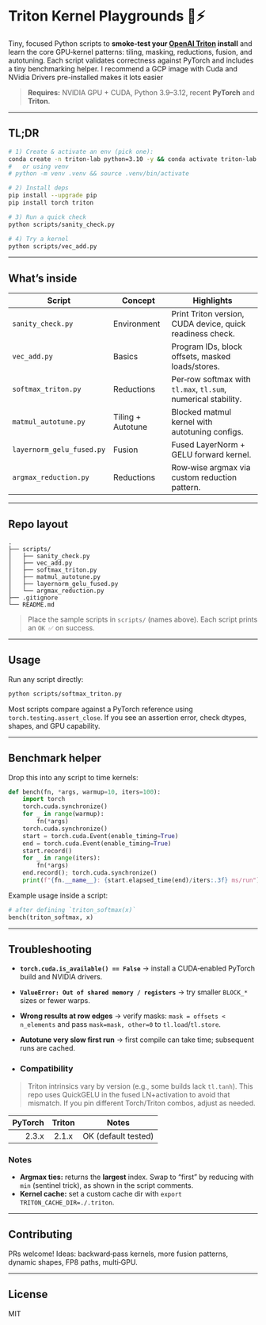 # Triton Kernel Playgrounds 🧪⚡

Tiny, focused Python scripts to **smoke‑test your [OpenAI Triton](https://github.com/openai/triton) install** and learn the core GPU‑kernel patterns: tiling, masking, reductions, fusion, and autotuning. Each script validates correctness against PyTorch and includes a tiny benchmarking helper. I recommend a GCP image with Cuda and NVidia Drivers pre-installed makes it lots easier

> **Requires:** NVIDIA GPU + CUDA, Python 3.9–3.12, recent **PyTorch** and **Triton**.

---

## TL;DR

```bash
# 1) Create & activate an env (pick one):
conda create -n triton-lab python=3.10 -y && conda activate triton-lab
#   or using venv
# python -m venv .venv && source .venv/bin/activate

# 2) Install deps
pip install --upgrade pip
pip install torch triton

# 3) Run a quick check
python scripts/sanity_check.py

# 4) Try a kernel
python scripts/vec_add.py
```

---

## What’s inside

| Script                    | Concept           | Highlights                                                    |
| ------------------------- | ----------------- | ------------------------------------------------------------- |
| `sanity_check.py`         | Environment       | Print Triton version, CUDA device, quick readiness check.     |
| `vec_add.py`              | Basics            | Program IDs, block offsets, masked loads/stores.              |
| `softmax_triton.py`       | Reductions        | Per‑row softmax with `tl.max`, `tl.sum`, numerical stability. |
| `matmul_autotune.py`      | Tiling + Autotune | Blocked matmul kernel with autotuning configs.                |
| `layernorm_gelu_fused.py` | Fusion            | Fused LayerNorm + GELU forward kernel.                        |
| `argmax_reduction.py`     | Reductions        | Row‑wise argmax via custom reduction pattern.                 |

---

## Repo layout

```text
.
├── scripts/
│   ├── sanity_check.py
│   ├── vec_add.py
│   ├── softmax_triton.py
│   ├── matmul_autotune.py
│   ├── layernorm_gelu_fused.py
│   └── argmax_reduction.py
├── .gitignore
└── README.md
```

> Place the sample scripts in `scripts/` (names above). Each script prints an `OK ✅` on success.

---

## Usage

Run any script directly:

```bash
python scripts/softmax_triton.py
```

Most scripts compare against a PyTorch reference using `torch.testing.assert_close`. If you see an assertion error, check dtypes, shapes, and GPU capability.

---

## Benchmark helper

Drop this into any script to time kernels:

```python
def bench(fn, *args, warmup=10, iters=100):
    import torch
    torch.cuda.synchronize()
    for _ in range(warmup):
        fn(*args)
    torch.cuda.synchronize()
    start = torch.cuda.Event(enable_timing=True)
    end = torch.cuda.Event(enable_timing=True)
    start.record()
    for _ in range(iters):
        fn(*args)
    end.record(); torch.cuda.synchronize()
    print(f"{fn.__name__}: {start.elapsed_time(end)/iters:.3f} ms/run")
```

Example usage inside a script:

```python
# after defining `triton_softmax(x)`
bench(triton_softmax, x)
```

---

## Troubleshooting

* **`torch.cuda.is_available() == False`** → install a CUDA‑enabled PyTorch build and NVIDIA drivers.
* **`ValueError: Out of shared memory / registers`** → try smaller `BLOCK_*` sizes or fewer warps.
* **Wrong results at row edges** → verify masks: `mask = offsets < n_elements` and pass `mask=mask, other=0` to `tl.load`/`tl.store`.
* **Autotune very slow first run** → first compile can take time; subsequent runs are cached.

* ### Compatibility
> Triton intrinsics vary by version (e.g., some builds lack `tl.tanh`). This repo uses QuickGELU in the fused LN+activation to avoid that mismatch. If you pin different Torch/Triton combos, adjust as needed.

| PyTorch | Triton | Notes                |
|--------:|:------:|----------------------|
| 2.3.x   | 2.1.x  | OK (default tested)  |

### Notes
- **Argmax ties:** returns the **largest** index. Swap to “first” by reducing with `min` (sentinel trick), as shown in the script comments.
- **Kernel cache:** set a custom cache dir with `export TRITON_CACHE_DIR=./.triton`.

---

## Contributing

PRs welcome! Ideas: backward‑pass kernels, more fusion patterns, dynamic shapes, FP8 paths, multi‑GPU.

---

## License

MIT
